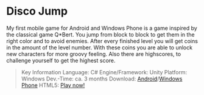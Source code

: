 # Disco Jump
My first mobile game for Android and Windows Phone is a game inspired by the classical game Q*Bert.
You jump from block to block to get them in the right color and to avoid enemies.
After every finished level you will get coins in the amount of the level number.
With these coins you are able to unlock new characters for more groovy feeling.
Also there are highscores, to challenge yourself to get the highest score.

>Key Information
>Language: C#
>Engine/Framework: Unity
>Platform: Windows
>Dev.-Time: ca. 3 months
>Download: [Android](https://play.google.com/store/apps/details?id=com.Xerrok.DiscoJump&hl=en)/[Windows Phone](https://www.microsoft.com/en-gb/store/p/disco-jump/9nblggh1r9t9)
>HTML5: [Play now!](https://marvin.walters.nrw/disco-jump/index.html)